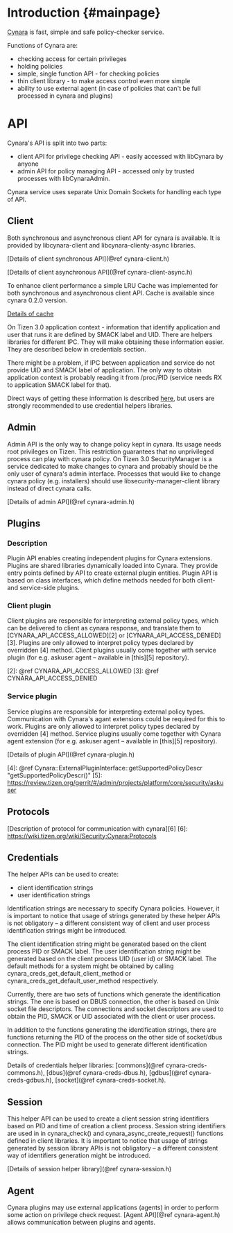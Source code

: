 Introduction {#mainpage}
============

[Cynara](https://wiki.tizen.org/wiki/Security:Cynara) is fast, simple and safe policy-checker
service.

Functions of Cynara are:
* checking access for certain privileges
* holding policies
* simple, single function API - for checking policies
* thin client library - to make access control even more simple
* ability to use external agent
(in case of policies that can't be full processed in cynara and plugins)


# API
Cynara's API is split into two parts:
* client API for privilege checking API - easily accessed with libCynara by anyone
* admin API for policy managing API - accessed only by trusted processes with libCynaraAdmin.

Cynara service uses separate Unix Domain Sockets for handling each type of API.


## Client
Both synchronous and asynchronous client API for cynara is available. It is provided by
libcynara-client and libcynara-clienty-async libraries.

[Details of client synchronous API](@ref cynara-client.h)

[Details of client asynchronous API](@ref cynara-client-async.h)

To enhance client performance a simple LRU Cache was implemented for both synchronous and
asynchronous client API. Cache is available since cynara 0.2.0 version.

[Details of cache](https://wiki.tizen.org/wiki/Security:Cynara:API:client-cache)

On Tizen 3.0 application context - information that identify application and user that runs it
are defined by SMACK label and UID. There are helpers libraries for different IPC. They will make
obtaining these information easier. They are described below in credentials section.

There might be a problem, if IPC between application and service do not provide UID and SMACK label
of application. The only way to obtain application context is probably reading it from /proc/PID
(service needs RX to application SMACK label for that).

Direct ways of getting these information is described [here][1], but users are strongly recommended
to use credential helpers libraries.

[1]: http://wiki.tizen.org/wiki/Security:Cynara:ApplicationCredentials


## Admin
Admin API is the only way to change policy kept in cynara. Its usage needs root privileges on Tizen.
This restriction guarantees that no unprivileged process can play with cynara policy.
On Tizen 3.0 SecurityManager is a service dedicated to make changes to cynara and probably should
be the only user of cynara's admin interface. Processes that would like to change cynara policy
(e.g. installers) should use libsecurity-manager-client library instead of direct cynara calls.

[Details of admin API](@ref cynara-admin.h)


## Plugins
### Description
Plugin API enables creating independent plugins for Cynara extensions. Plugins are shared libraries
dynamically loaded into Cynara. They provide entry points defined by API to create external plugin
entities. Plugin API is based on class interfaces, which define methods needed for both client-
and service-side plugins.


### Client plugin
Client plugins are responsible for interpreting external policy types, which can be delivered
to client as cynara response, and translate them to [CYNARA_API_ACCESS_ALLOWED][2] or
[CYNARA_API_ACCESS_DENIED][3]. Plugins are only allowed to interpret policy types declared by
overridden [4] method. Client plugins usually come together with service plugin (for e.g. askuser
agent – available in [this][5] repository).

[2]: @ref CYNARA_API_ACCESS_ALLOWED
[3]: @ref CYNARA_API_ACCESS_DENIED


### Service plugin
Service plugins are responsible for interpreting external policy types. Communication with Cynara's
agant extensions could be required for this to work. Plugins are only allowed to interpret policy
types declared by overridden [4] method. Service plugins usually come together with Cynara agent
extension (for e.g. askuser agent – available in [this][5] repository).

[Details of plugin API](@ref cynara-plugin.h)

[4]: @ref Cynara::ExternalPluginInterface::getSupportedPolicyDescr "getSupportedPolicyDescr()"
[5]: https://review.tizen.org/gerrit/#/admin/projects/platform/core/security/askuser


## Protocols
[Description of protocol for communication with cynara][6]
[6]: https://wiki.tizen.org/wiki/Security:Cynara:Protocols


## Credentials
The helper APIs can be used to create:
* client identification strings
* user identification strings

Identification strings are necessary to specify Cynara policies. However, it is important to notice
that usage of strings generated by these helper APIs is not obligatory – a different consistent way
of client and user process identification strings might be introduced.

The client identification string might be generated based on the client process PID or SMACK label.
The user identification string might be generated based on the client process UID (user id) or
SMACK label. The default methods for a system might be obtained by calling
cynara_creds_get_default_client_method or cynara_creds_get_default_user_method respectively.

Currently, there are two sets of functions which generate the identification strings.
The one is based on DBUS connection, the other is based on Unix socket file descriptors.
The connections and socket descriptors are used to obtain the PID, SMACK or UID associated
with the client or user process.

In addition to the functions generating the identification strings, there are functions returning
the PID of the process on the other side of socket/dbus connection. The PID might be used to
generate different identification strings.

Details of credentials helper libraries:
[commons](@ref cynara-creds-commons.h),
[dbus](@ref cynara-creds-dbus.h),
[gdbus](@ref cynara-creds-gdbus.h),
[socket](@ref cynara-creds-socket.h).


## Session
This helper API can be used to create a client session string identifiers based on PID and time of
creation a client process. Session string identifiers are used in in cynara_check() and
cynara_async_create_request() functions defined in client libraries. It is important to notice that
usage of strings generated by session library APIs is not obligatory – a different consistent way
of identifiers generation might be introduced.

[Details of session helper library](@ref cynara-session.h)


## Agent
Cynara plugins may use external applications (agents) in order to perform some action on privilege
check request. [Agent API](@ref cynara-agent.h) allows communication between plugins and agents.
